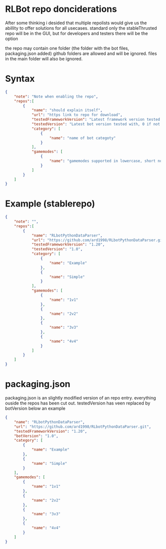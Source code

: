 # RLBot repo donciderations

After some thinking i desided that multiple repolists would give us the abillity to offer solutions for all usecases. standard only the stableThrusted repo will be in the GUI, but for developers and testers there will be the option

the repo may contain one folder (the folder with the bot files, packaging.json added) github folders are allowed and will be ignored. files in the main folder will also be ignored.

# Syntax
```json
{
    "note": "Note when enabling the repo",
    "repos":[
        {
            "name": "should explain itself",
            "url": "https link to repo for download",
            "testedFrameworkVersion": "Latest framework version tested with, 0 if not tested or dev version",
            "testedVersion": "Latest bot version tested with, 0 if not tested or dev version or no version is known. this is also used to check for updates. if 0 user cannot be prompted of updates",
            "category": [
                {
                    "name": "name of bot categoty"
                }
            ],
            "gamemodes": [
                {
                    "name": "gamemodes supported in lowercase, short notation for 1v1, 2v2, 3v3 and 4v4"
                }
            ]
        }
    ]
}
```

# Example (stablerepo)
```json
{
    "note": "",
    "repos":[
        {
            "name": "RLbotPythonDataParser",
            "url": "https://github.com/ard1998/RLbotPythonDataParser.git",
            "testedFrameworkVersion": "1.20",
            "testedVersion": "1.0",
            "category": [
                {
                    "name": "Example"
                },
                {
                    "name": "Simple"
                }
            ],
            "gamemodes": [
                {
                    "name": "1v1"
                },
                {
                    "name": "2v2"
                },
                {
                    "name": "3v3"
                },
                {
                    "name": "4v4"
                }
            ] 
        }
    ]
}
```


# packaging.json
packaging.json is an slightly modified version of an repo entry. everything ouside the repos has been cut out. testedVersion has veen replaced by botVersion below an example

```json
{
    "name": "RLbotPythonDataParser",
    "url": "https://github.com/ard1998/RLbotPythonDataParser.git",
    "testedFrameworkVersion": "1.20",
    "botVersion": "1.0",
    "category": [
        {
            "name": "Example"
        },
        {
            "name": "Simple"
        }
    ],
    "gamemodes": [
        {
            "name": "1v1"
        },
        {
            "name": "2v2"
        },
        {
            "name": "3v3"
        },
        {
            "name": "4v4"
        }
    ] 
}
```
